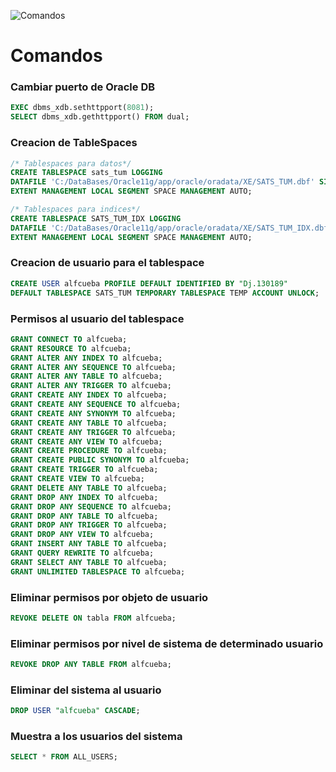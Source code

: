 ![Comandos](https://doc.octoperf.com/monitoring/img/oracledb-logo.png)

# Comandos

### Cambiar puerto de Oracle DB
```sql
EXEC dbms_xdb.sethttpport(8081);
SELECT dbms_xdb.gethttpport() FROM dual;
```

### Creacion de TableSpaces
```sql
/* Tablespaces para datos*/
CREATE TABLESPACE sats_tum LOGGING 
DATAFILE 'C:/DataBases/Oracle11g/app/oracle/oradata/XE/SATS_TUM.dbf' SIZE 1024M 
EXTENT MANAGEMENT LOCAL SEGMENT SPACE MANAGEMENT AUTO; 

/* Tablespaces para indices*/
CREATE TABLESPACE SATS_TUM_IDX LOGGING 
DATAFILE 'C:/DataBases/Oracle11g/app/oracle/oradata/XE/SATS_TUM_IDX.dbf' SIZE 512M 
EXTENT MANAGEMENT LOCAL SEGMENT SPACE MANAGEMENT AUTO; 
```

### Creacion de usuario para el tablespace
```sql
CREATE USER alfcueba PROFILE DEFAULT IDENTIFIED BY "Dj.130189" 
DEFAULT TABLESPACE SATS_TUM TEMPORARY TABLESPACE TEMP ACCOUNT UNLOCK; 
```

### Permisos al usuario del tablespace
```sql
GRANT CONNECT TO alfcueba; 
GRANT RESOURCE TO alfcueba; 
GRANT ALTER ANY INDEX TO alfcueba; 
GRANT ALTER ANY SEQUENCE TO alfcueba; 
GRANT ALTER ANY TABLE TO alfcueba; 
GRANT ALTER ANY TRIGGER TO alfcueba; 
GRANT CREATE ANY INDEX TO alfcueba; 
GRANT CREATE ANY SEQUENCE TO alfcueba; 
GRANT CREATE ANY SYNONYM TO alfcueba; 
GRANT CREATE ANY TABLE TO alfcueba; 
GRANT CREATE ANY TRIGGER TO alfcueba; 
GRANT CREATE ANY VIEW TO alfcueba; 
GRANT CREATE PROCEDURE TO alfcueba; 
GRANT CREATE PUBLIC SYNONYM TO alfcueba; 
GRANT CREATE TRIGGER TO alfcueba; 
GRANT CREATE VIEW TO alfcueba; 
GRANT DELETE ANY TABLE TO alfcueba; 
GRANT DROP ANY INDEX TO alfcueba; 
GRANT DROP ANY SEQUENCE TO alfcueba; 
GRANT DROP ANY TABLE TO alfcueba; 
GRANT DROP ANY TRIGGER TO alfcueba; 
GRANT DROP ANY VIEW TO alfcueba; 
GRANT INSERT ANY TABLE TO alfcueba; 
GRANT QUERY REWRITE TO alfcueba; 
GRANT SELECT ANY TABLE TO alfcueba; 
GRANT UNLIMITED TABLESPACE TO alfcueba; 
```

### Eliminar permisos por objeto de usuario
```sql
REVOKE DELETE ON tabla FROM alfcueba;
```

### Eliminar permisos por nivel de sistema de determinado usuario
```sql
REVOKE DROP ANY TABLE FROM alfcueba; 
```

### Eliminar del sistema al usuario
```sql
DROP USER "alfcueba" CASCADE; 
```

### Muestra a los usuarios del sistema
```sql
SELECT * FROM ALL_USERS; 
```





